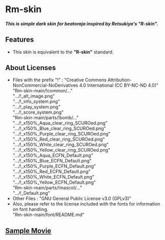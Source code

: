 # Rm-skin<br>
##### This is simple dark skin for beatoraja inspired by Retsukiya's "R-skin".<br>

## Features<br>
- This skin is equivalent to the **"R-skin"** standard.<br>

## About Licenses<br>
- Files with the prefix "!" : "Creative Commons Attribution-NonCommercial-NoDerivatives 4.0 International (CC BY-NC-ND 4.0)"<br>
      "Rm-skin-main/!common/..."<br>
         ".../!_alt_image.png"<br>
         ".../!_info_system.png"<br>
         ".../!_play_system.png"<br>
         ".../!_score_system.png"<br>
      "Rm-skin-main/parts/!bomb/..."<br>
         ".../!_x150%_Aqua_clear_ring_SCUROed.png"<br>
         ".../!_x150%_Blue_clear_ring_SCUROed.png"<br>
         ".../!_x150%_Purple_clear_ring_SCUROed.png"<br>
         ".../!_x150%_Red_clear_ring_SCUROed.png"<br>
         ".../!_x150%_White_clear_ring_SCUROed.png"<br>
         ".../!_x150%_Yellow_clear_ring_SCUROed.png"<br>
         ".../!_x150%_Aqua_ECFN_Default.png"<br>
         ".../!_x150%_Blue_ECFN_Default.png"<br>
         ".../!_x150%_Purple_ECFN_Default.png"<br>
         ".../!_x150%_Red_ECFN_Default.png"<br>
         ".../!_x150%_White_ECFN_Default.png"<br>
         ".../!_x150%_Yellow_ECFN_Default.png"<br>
      "Rm-skin-main/parts/!mascot/..."<br>
         ".../!_Default.png"<br>
- Other Files : "GNU General Public License v3.0 (GPLv3)"<br>
- Also, please refer to the license included with the fonts for information on font handling.<br>
      "Rm-skin-main/font/README.md"

## [Sample Movie](https://www.youtube.com/watch?v=Sd-M3WOqrFM&ab_channel=gibgib1212 "Sample Movie")

